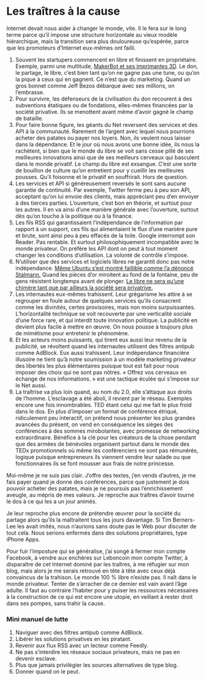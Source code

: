 # Les traîtres à la cause

Internet devait nous aider à changer le monde, vite. Il le fera sur le long terme parce qu’il impose une structure horizontale au vieux modèle hiérarchique, mais la transition sera plus douloureuse qu’espérée, parce que les promoteurs d’Internet eux-mêmes ont failli.<span id="more-32316"></span>

1. Souvent les startupers commencent en libre et finissent en propriétaire. Exemple, parmi une multitude, [MakerBot et ses imprimantes 3D](http://www.framablog.org/index.php/post/2012/09/24/makerbot-vs-materiel-libre). Le don, le partage, le libre, c’est bien tant qu’on ne gagne pas une tune, ou qu’on la pique à ceux qui en gagnent. Ce n’est que du marketing. Quand un gros bonnet comme Jeff Bezos débarque avec ses millions, on l’embrasse.
2. Pour survivre, les défenseurs de la civilisation du don recourent à des subventions étatiques ou de fondations, elles-mêmes financées par la société privative. Ils se menottent avant même d’avoir gagné le champ de bataille.
3. Pour faire bonne figure, les géants du Net reversent des services et des API à la communauté. Rarement de l’argent avec lequel nous pourrions acheter des patates ou payer nos loyers. Non, ils veulent nous laisser dans la dépendance. Et le jour où nous avons une bonne idée, ils nous la rachètent, si bien que le monde du libre se voit sans cesse pillé de ses meilleures innovations ainsi que de ses meilleurs cerveaux qui basculent dans le monde privatif. Le champ du libre est exsangue. C’est une sorte de bouillon de culture qu’on entretient pour y cueillir les meilleures pousses. Qu’il foisonne et le privatif en souffrirait. Hors de question.
4. Les services et API si généreusement reversés le sont sans aucune garantie de continuité. Par exemple, Twitter ferme peu à peu son API, acceptant qu’on lui envoie des clients, mais appréciant peu d’en envoyer à des tierces parties. L’ouverture, c’est bon en théorie, et surtout pour les autres. Il en va ainsi d’une manière générale avec l’ouverture, surtout dès qu’on touche à la politique ou à la finance.
5. Les fils RSS qui garantissaient l’indépendance de l’information par rapport à un support, ces fils qui alimentaient le flux d’une manière pure et brute, sont ainsi peu à peu effacés de la toile. Google interrompt son Reader. Pas rentable. Et surtout philosophiquement incompatible avec le monde privateur. On préfère les API dont on peut à tout moment changer les conditions d’utilisation. La volonté de contrôle s’impose.
6. N’utiliser que des services et logiciels libres ne garantit donc pas notre indépendance. [Même Ubuntu s’est montré faillible comme l’a dénoncé Stalmann.](http://www.framablog.org/index.php/post/2012/12/08/stallman-ubuntu-espion) Quand les pièces d’or miroitent au fond de la fontaine, peu de gens résistent longtemps avant de plonger. [Le libre ne sera qu’une chimère tant que par ailleurs la société sera privatrive.](https://tcrouzet.com/2013/02/18/le-revenu-de-base-comme-jardin-deden/)
7. Les internautes eux-mêmes trahissent. Leur grégarisme les attire à se regrouper en foule autour de quelques services qu’ils consacrent comme les divinités, certes provisoires, mais non moins surpuissantes. L’horizontalité technique se voit recouverte par une verticalité sociale d’une force rare, et qui interdit toute innovation politique. La publicité en devient plus facile à mettre en œuvre. On nous pousse à toujours plus de mimétisme pour entretenir le phénomène.
8. Et les acteurs moins puissants, qui tirent eux aussi leur revenu de la publicité, se révoltent quand les internautes utilisent des filtres antipub comme AdBlock. Eux aussi trahissent. Leur indépendance financière illusoire ne tient qu’à notre soumission à un modèle marketing privateur des libertés les plus élémentaires puisque tout est fait pour nous imposer des choix qui ne sont pas nôtres. « Offrez vos cerveaux en échange de nos informations. » est une tactique éculée qui s’impose sur le Net aussi.
9. La traîtrise va plus loin quand, au nom du 2.0, elle s’attaque aux droits de l’homme. L’esclavage a été aboli, il revient par le réseau. Exemples encore une fois innombrables. TED étant celui qui me fait le plus froid dans le dos. En plus d’imposer un format de conférence étriqué, ridiculement peu interactif, on prétend nous présenter les plus grandes avancées du présent, on vend en conséquence les sièges des conférences à des sommes mirobolantes, avec promesse de networking extraordinaire. Bénéfice à la clé pour les créateurs de la chose pendant que des armées de bénévoles organisent partout dans le monde des TEDx promotionnels où même les conférenciers ne sont pas rémunérés, logique puisque entrepreneurs ils viennent vendre leur salade ou que fonctionnaires ils se font mousser aux frais de notre princesse.

Moi-même je ne suis pas clair. J’offre des textes, j’en vends d’autres, je me fais payer quand je donne des conférences, parce que justement je dois pouvoir acheter des patates, mais je ne poursuis pas l’enrichissement aveugle, au mépris de mes valeurs. Je reproche aux traîtres d’avoir tourné le dos à ce qui les a un jour animés.

Je leur reproche plus encore de prétendre œuvrer pour la société du partage alors qu’ils la maltraitent tous les jours davantage. Si Tim Berners-Lee les avait imités, nous n’aurions sans doute pas le Web pour discuter de tout cela. Nous serions enfermés dans des solutions propriétaires, type iPhone Apps.

Pour fuir l’imposture qui se généralise, j’ai songé à fermer mon compte Facebook, à vendre aux enchères sur Leboncoin mon compte Twitter, à disparaître de cet Internet dominé par les traîtres, à me réfugier sur mon blog, mais alors je me serais retrouvé en tête à tête avec ceux déjà convaincus de la trahison. Le monde 100 % libre n’existe pas. Il naît dans le monde privateur. Tenter de s’arracher de ce dernier est vain avant l’âge adulte. Il faut au contraire l’habiter pour y puiser les ressources nécessaires à la construction de ce qui est encore une utopie, en veillant à rester droit dans ses pompes, sans trahir la cause.

### Mini manuel de lutte

1. Naviguer avec des filtres antipub comme AdBlock.
2. Libérer les solutions privatives en les piratant.
3. Revenir aux flux RSS avec un lecteur comme Feedly.
4. Ne pas s’interdire les réseaux sociaux privateurs, mais ne pas en devenir esclave.
5. Plus que jamais privilégier les sources alternatives de type blog.
6. Donner quand on le peut.